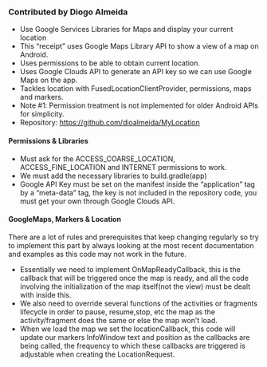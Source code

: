 ### Contributed by Diogo Almeida

* Use Google Services Libraries for Maps and display your current location
* This “receipt” uses Google Maps Library API to show a view of a map on Android.
* Uses permissions to be able to obtain current location.
* Uses Google Clouds API to generate an API key so we can use Google Maps on the app.
* Tackles location with FusedLocationClientProvider, permissions, maps and markers.
* Note #1: Permission treatment is not implemented for  older Android APIs for simplicity.
* Repository: https://github.com/dioalmeida/MyLocation

#### Permissions & Libraries
* Must ask for the ACCESS_COARSE_LOCATION, ACCESS_FINE_LOCATION and INTERNET permissions to work.
* We must add the necessary libraries to build.gradle(app)
* Google API Key must be set on the manifest inside the “application” tag by a “meta-data” tag, the key is not included in the repository code, you must get your own through Google Clouds API.
#### GoogleMaps, Markers & Location
There are a lot of rules and prerequisites that keep changing regularly so try to implement this part by always looking at the most recent documentation and examples as this code may not work in the future.
* Essentially we need to implement OnMapReadyCallback, this is the callback that will be triggered once the map is ready, and all the code involving the initialization of the map itself(not the view) must be dealt with inside this.
* We also need to override several functions of the activities or fragments lifecycle in order to pause, resume,stop, etc the map as the activity/fragment does the same or else the map won’t load.
* When we load the map we set the locationCallback, this code will update our markers InfoWindow text and position as the callbacks are being called, the frequency to which these callbacks are triggered is adjustable when creating the LocationRequest.
